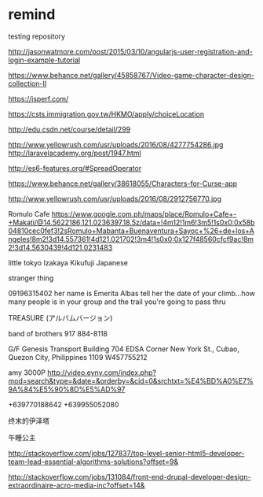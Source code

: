 # remind
testing repository 

http://jasonwatmore.com/post/2015/03/10/angularjs-user-registration-and-login-example-tutorial

https://www.behance.net/gallery/45858767/Video-game-character-design-collection-II

https://jsperf.com/

https://csts.immigration.gov.tw/HKMO/apply/choiceLocation

http://edu.csdn.net/course/detail/299

http://www.yellowrush.com/usr/uploads/2016/08/4277754286.jpg
http://laravelacademy.org/post/1947.html

http://es6-features.org/#SpreadOperator

https://www.behance.net/gallery/38618055/Characters-for-Curse-app

http://www.yellowrush.com/usr/uploads/2016/08/2912756770.jpg


Romulo Cafe  https://www.google.com.ph/maps/place/Romulo+Cafe+-+Makati/@14.5622186,121.0236397,18.5z/data=!4m12!1m6!3m5!1s0x0:0x58b04810cec0fef3!2sRomulo+Mabanta+Buenaventura+Sayoc+%26+de+los+Angeles!8m2!3d14.557361!4d121.021702!3m4!1s0x0:0x127f48560cfcf9ac!8m2!3d14.5630439!4d121.0231483 

little tokyo   Izakaya Kikufuji Japanese 


stranger thing


09196315402 her name is Emerita Albas
tell her the date of your climb...how many people is in your group and the trail you're going to pass thru


TREASURE (アルバムバージョン)

band of brothers
917 884-8118


G/F Genesis Transport Building 704 EDSA Corner New York St., Cubao, Quezon City, Philippines 1109
W457755212

amy 3000P
http://video.eyny.com/index.php?mod=search&type=&date=&orderby=&cid=0&srchtxt=%E4%BD%A0%E7%9A%84%E5%90%8D%E5%AD%97

+639770188642
+639955052080

终末的伊泽塔

午睡公主

http://stackoverflow.com/jobs/127837/top-level-senior-html5-developer-team-lead-essential-algorithms-solutions?offset=9&

http://stackoverflow.com/jobs/131084/front-end-drupal-developer-design-extraordinaire-acro-media-inc?offset=14&
